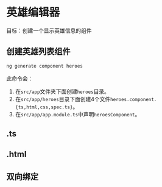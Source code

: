 # 英雄编辑器

目标：创建一个显示英雄信息的组件

## 创建英雄列表组件

```sh
ng generate component heroes
```

此命令会：

1. 在`src/app`文件夹下面创建`heroes`目录。
2. 在`src/app/heroes`目录下面创建4个文件`heroes.component.{ts,html,css,spec.ts}`。
3. 在`src/app/app.module.ts`中声明`heroesComponent`。

## .ts

## .html

## 双向绑定